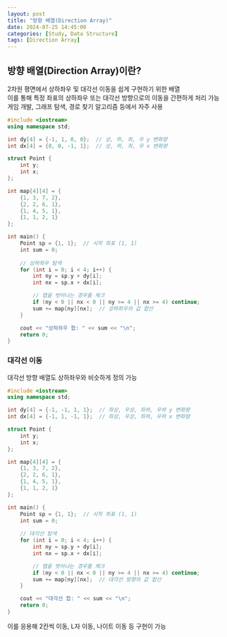 ```yaml
---
layout: post
title: "방향 배열(Direction Array)"
date: 2024-07-25 14:45:00
categories: [Study, Data Structure]
tags: [Direction Array]
---
```

## 방향 배열(Direction Array)이란?  
2차원 평면에서 상하좌우 및 대각선 이동을 쉽게 구현하기 위한 배열  
이를 통해 특정 좌표의 상하좌우 또는 대각선 방향으로의 이동을 간편하게 처리 가능  
게임 개발, 그래프 탐색, 경로 찾기 알고리즘 등에서 자주 사용  
  
```cpp
#include <iostream>
using namespace std;

int dy[4] = {-1, 1, 0, 0};  // 상, 하, 좌, 우 y 변화량
int dx[4] = {0, 0, -1, 1};  // 상, 하, 좌, 우 x 변화량

struct Point {
    int y;
    int x;
};

int map[4][4] = {
    {1, 3, 7, 2},
    {2, 2, 6, 1},
    {1, 4, 5, 1},
    {1, 1, 2, 1}
};

int main() {
    Point sp = {1, 1};  // 시작 좌표 (1, 1)
    int sum = 0;
    
    // 상하좌우 탐색
    for (int i = 0; i < 4; i++) {
        int ny = sp.y + dy[i];
        int nx = sp.x + dx[i];

        // 맵을 벗어나는 경우를 체크
        if (ny < 0 || nx < 0 || ny >= 4 || nx >= 4) continue;  
        sum += map[ny][nx];  // 상하좌우의 값 합산
    }

    cout << "상하좌우 합: " << sum << "\n";
    return 0;
}
```

### 대각선 이동  

대각선 방향 배열도 상하좌우와 비슷하게 정의 가능  

```cpp
#include <iostream>
using namespace std;

int dy[4] = {-1, -1, 1, 1};  // 좌상, 우상, 좌하, 우하 y 변화량
int dx[4] = {-1, 1, -1, 1};  // 좌상, 우상, 좌하, 우하 x 변화량

struct Point {
    int y;
    int x;
};

int map[4][4] = {
    {1, 3, 7, 2},
    {2, 2, 6, 1},
    {1, 4, 5, 1},
    {1, 1, 2, 1}
};

int main() {
    Point sp = {1, 1};  // 시작 좌표 (1, 1)
    int sum = 0;
    
    // 대각선 탐색
    for (int i = 0; i < 4; i++) {
        int ny = sp.y + dy[i];
        int nx = sp.x + dx[i];

        // 맵을 벗어나는 경우를 체크
        if (ny < 0 || nx < 0 || ny >= 4 || nx >= 4) continue;
        sum += map[ny][nx];  // 대각선 방향의 값 합산
    }

    cout << "대각선 합: " << sum << "\n";
    return 0;
}
```

이를 응용해 2칸씩 이동, L자 이동, 나이트 이동 등 구현이 가능

